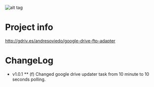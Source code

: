 ![alt tag](https://googledrive.com/host/0BxpnQDC5hjw-RVlQTFM4ZzNWOVk/google-drive-ftp-adapter/icon.jpeg)


Project info
============ 

http://gdriv.es/andresoviedo/google-drive-ftp-adapter


ChangeLog
=========

 * v1.0.1
  ** (f) Changed google drive updater task from 10 minute to 10 seconds polling. 


